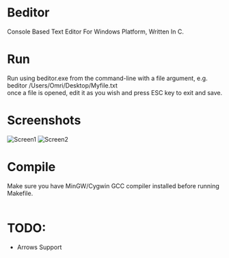# Beditor
Console Based Text Editor For Windows Platform, Written In C.

# Run
Run using beditor.exe from the command-line with a file argument, e.g. beditor /Users/Omri/Desktop/Myfile.txt<br>
once a file is opened, edit it as you wish and press ESC key to exit and save.<br>

# Screenshots
![Screen1](https://i.imgur.com/1O3uQBP.png)
![Screen2](https://imgur.com/FUNANFi)


# Compile
Make sure you have MinGW/Cygwin GCC compiler installed before running Makefile.<br><br>

# TODO:<br>
* Arrows Support<br>

